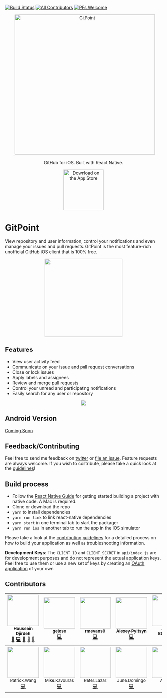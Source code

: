 [![Build Status](https://travis-ci.org/gitpoint/git-point.svg?branch=master)](https://travis-ci.org/gitpoint/git-point)
[![All Contributors](https://img.shields.io/badge/all_contributors-14-orange.svg?style=flat-square)](#contributors)
[![PRs Welcome](https://img.shields.io/badge/PRs-welcome-brightgreen.svg?style=flat-square)](http://makeapullrequest.com)

<p align="center">
  <a href="https://gitpoint.co/">
    <img alt="GitPoint" title="GitPoint" src="http://i.imgur.com/VShxJHs.png" width="450">
  </a>
</p>

<p align="center">
  GitHub for iOS. Built with React Native.  </p>

<p align="center">
  <a href="https://itunes.apple.com/us/app/gitpoint/id1251245162?mt=8">
    <img alt="Download on the App Store" title="App Store" src="http://i.imgur.com/0n2zqHD.png" width="130">
  </a>
</p>

# GitPoint

View repository and user information, control your notifications and even manage your issues and pull requests. GitPoint is the most feature-rich unofficial GitHub iOS client that is 100% free.

<p align="center">
  <img src = "http://i.imgur.com/KhBsmXH.png" width=250>
</p>

## Features

* View user activity feed
* Communicate on your issue and pull request conversations
* Close or lock issues
* Apply labels and assignees
* Review and merge pull requests
* Control your unread and participating notifications
* Easily search for any user or repository

<p align="center">
  <img src = "http://i.imgur.com/P4YoYYu.png">
</p>

## Android Version

[Coming Soon](https://github.com/gitpoint/git-point/issues/2)

## Feedback/Contributing

Feel free to send me feedback on [twitter](https://twitter.com/hdjirdeh) or [file an issue](https://github.com/housseindjirdeh/git-point/issues/new). Feature requests are always welcome. If you wish to contribute, please take a quick look at the [guidelines](./CONTRIBUTING.md)!

## Build process

- Follow the [React Native Guide](https://facebook.github.io/react-native/docs/getting-started.html) for getting started building a project with native code. A Mac is required.
- Clone or download the repo
- `yarn` to install dependencies
- `yarn run link` to link react-native dependencies
- `yarn start` in one terminal tab to start the packager
- `yarn run ios` in another tab to run the app in the iOS simulator

Please take a look at the [contributing guidelines](./CONTRIBUTING.md) for a detailed process on how to build your application as well as troubleshooting information.

**Development Keys**: The `CLIENT_ID` and `CLIENT_SECRET` in `api/index.js` are for development purposes and do not represent the actual application keys. Feel free to use them or use a new set of keys by creating an [OAuth application](https://github.com/settings/applications/new) of your own

## Contributors

<!-- ALL-CONTRIBUTORS-LIST:START - Do not remove or modify this section -->
| [<img src="https://avatars0.githubusercontent.com/u/12476932?v=3" width="100px;"/><br /><sub>Houssein Djirdeh</sub>](https://houssein.me)<br />[💬](#question-housseindjirdeh "Answering Questions") [💻](https://github.com/gitpoint/git-point/commits?author=housseindjirdeh "Code") [🎨](#design-housseindjirdeh "Design") [📖](https://github.com/gitpoint/git-point/commits?author=housseindjirdeh "Documentation") [👀](#review-housseindjirdeh "Reviewed Pull Requests") | [<img src="https://avatars2.githubusercontent.com/u/16705071?v=3" width="100px;"/><br /><sub>gejose</sub>](https://github.com/gejose)<br />[💻](https://github.com/gitpoint/git-point/commits?author=gejose "Code") | [<img src="https://avatars3.githubusercontent.com/u/14151327?v=3" width="100px;"/><br /><sub>rmevans9</sub>](https://github.com/rmevans9)<br />[💻](https://github.com/gitpoint/git-point/commits?author=rmevans9 "Code") | [<img src="https://avatars1.githubusercontent.com/u/4408379?v=3" width="100px;"/><br /><sub>Alexey Pyltsyn</sub>](http://lex111.ru)<br />[💻](https://github.com/gitpoint/git-point/commits?author=lex111 "Code") | [<img src="https://avatars2.githubusercontent.com/u/10660468?v=3" width="100px;"/><br /><sub>Jason Etcovitch</sub>](https://jasonet.co)<br />[💻](https://github.com/gitpoint/git-point/commits?author=JasonEtco "Code") | [<img src="https://avatars1.githubusercontent.com/u/1166143?v=3" width="100px;"/><br /><sub>Hosmel Quintana</sub>](http://hosmelq.com)<br />[💻](https://github.com/gitpoint/git-point/commits?author=hosmelq "Code") | [<img src="https://avatars0.githubusercontent.com/u/464978?v=3" width="100px;"/><br /><sub>Alejandro Ñáñez Ortiz</sub>](http://co.linkedin.com/in/alejandronanez/)<br />[💻](https://github.com/gitpoint/git-point/commits?author=alejandronanez "Code") |
| :---: | :---: | :---: | :---: | :---: | :---: | :---: |
| [<img src="https://avatars3.githubusercontent.com/u/3055294?v=3" width="100px;"/><br /><sub>Patrick Wang</sub>](https://patw.me)<br />[💻](https://github.com/gitpoint/git-point/commits?author=patw0929 "Code") | [<img src="https://avatars5.githubusercontent.com/u/627794?v=4" width="100px;"/><br /><sub>Mike Kavouras</sub>](https://github.com/mikekavouras)<br />[💻](https://github.com/gitpoint/git-point/commits?author=mikekavouras "Code") | [<img src="https://avatars4.githubusercontent.com/u/4848554?v=4" width="100px;"/><br /><sub>Peter Lazar</sub>](https://github.com/peterlazar1993)<br />[💻](https://github.com/gitpoint/git-point/commits?author=peterlazar1993 "Code") | [<img src="https://avatars6.githubusercontent.com/u/5106887?v=4" width="100px;"/><br /><sub>June Domingo</sub>](https://github.com/junedomingo)<br />[💻](https://github.com/gitpoint/git-point/commits?author=junedomingo "Code") | [<img src="https://avatars7.githubusercontent.com/u/9287184?v=4" width="100px;"/><br /><sub>Antoine</sub>](http://www.jaaccelere.com)<br />[💻](https://github.com/gitpoint/git-point/commits?author=Antoine38660 "Code") | [<img src="https://avatars4.githubusercontent.com/u/2190589?v=4" width="100px;"/><br /><sub>Swapnil Joshi</sub>](http://swapnilmj.users.sourceforge.net/)<br />[💻](https://github.com/gitpoint/git-point/commits?author=swapnilmj "Code") | [<img src="https://avatars6.githubusercontent.com/u/13142418?v=4" width="100px;"/><br /><sub>Wang Shidong</sub>](https://wsdjeg.github.io)<br />[💻](https://github.com/gitpoint/git-point/commits?author=wsdjeg "Code") |
<!-- ALL-CONTRIBUTORS-LIST:END -->
